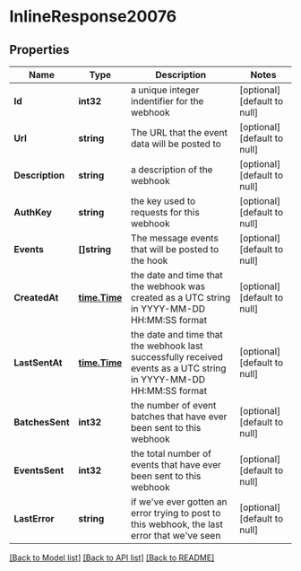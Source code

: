 # InlineResponse20076

## Properties
Name | Type | Description | Notes
------------ | ------------- | ------------- | -------------
**Id** | **int32** | a unique integer indentifier for the webhook | [optional] [default to null]
**Url** | **string** | The URL that the event data will be posted to | [optional] [default to null]
**Description** | **string** | a description of the webhook | [optional] [default to null]
**AuthKey** | **string** | the key used to requests for this webhook | [optional] [default to null]
**Events** | **[]string** | The message events that will be posted to the hook | [optional] [default to null]
**CreatedAt** | [**time.Time**](time.Time.md) | the date and time that the webhook was created as a UTC string in YYYY-MM-DD HH:MM:SS format | [optional] [default to null]
**LastSentAt** | [**time.Time**](time.Time.md) | the date and time that the webhook last successfully received events as a UTC string in YYYY-MM-DD HH:MM:SS format | [optional] [default to null]
**BatchesSent** | **int32** | the number of event batches that have ever been sent to this webhook | [optional] [default to null]
**EventsSent** | **int32** | the total number of events that have ever been sent to this webhook | [optional] [default to null]
**LastError** | **string** | if we&#x27;ve ever gotten an error trying to post to this webhook, the last error that we&#x27;ve seen | [optional] [default to null]

[[Back to Model list]](../README.md#documentation-for-models) [[Back to API list]](../README.md#documentation-for-api-endpoints) [[Back to README]](../README.md)

